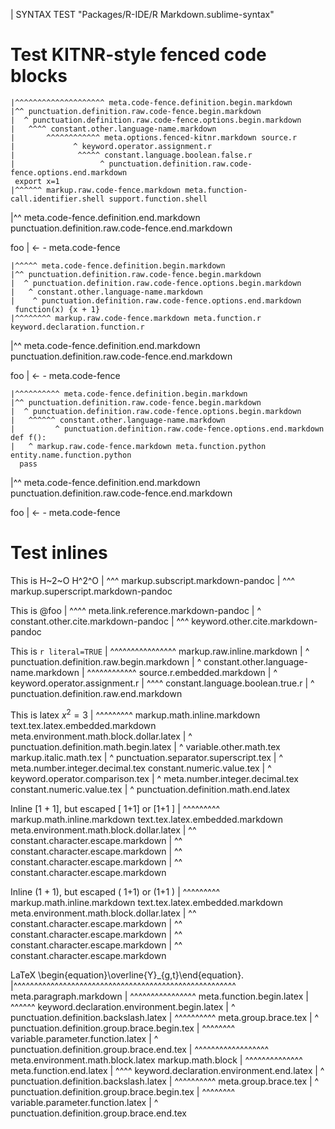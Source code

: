 | SYNTAX TEST "Packages/R-IDE/R Markdown.sublime-syntax"

# Test KITNR-style fenced code blocks

```{bash print=FALSE}
|^^^^^^^^^^^^^^^^^^^^ meta.code-fence.definition.begin.markdown
|^^ punctuation.definition.raw.code-fence.begin.markdown
|  ^ punctuation.definition.raw.code-fence.options.begin.markdown
|   ^^^^ constant.other.language-name.markdown
|       ^^^^^^^^^^^^ meta.options.fenced-kitnr.markdown source.r
|             ^ keyword.operator.assignment.r
|              ^^^^^ constant.language.boolean.false.r
|                   ^ punctuation.definition.raw.code-fence.options.end.markdown
 export x=1
|^^^^^^ markup.raw.code-fence.markdown meta.function-call.identifier.shell support.function.shell
```
|^^ meta.code-fence.definition.end.markdown punctuation.definition.raw.code-fence.end.markdown

foo
| <- - meta.code-fence

```{r}
|^^^^^ meta.code-fence.definition.begin.markdown
|^^ punctuation.definition.raw.code-fence.begin.markdown
|  ^ punctuation.definition.raw.code-fence.options.begin.markdown
|   ^ constant.other.language-name.markdown
|    ^ punctuation.definition.raw.code-fence.options.end.markdown
 function(x) {x + 1}
|^^^^^^^^ markup.raw.code-fence.markdown meta.function.r keyword.declaration.function.r
```
|^^ meta.code-fence.definition.end.markdown punctuation.definition.raw.code-fence.end.markdown

foo
| <- - meta.code-fence

```{python}
|^^^^^^^^^^ meta.code-fence.definition.begin.markdown
|^^ punctuation.definition.raw.code-fence.begin.markdown
|  ^ punctuation.definition.raw.code-fence.options.begin.markdown
|   ^^^^^^ constant.other.language-name.markdown
|         ^ punctuation.definition.raw.code-fence.options.end.markdown
def f():
|   ^ markup.raw.code-fence.markdown meta.function.python entity.name.function.python
  pass
```
|^^ meta.code-fence.definition.end.markdown punctuation.definition.raw.code-fence.end.markdown

foo
| <- - meta.code-fence


# Test inlines

This is H~2~O H^2^O
|        ^^^ markup.subscript.markdown-pandoc
|              ^^^ markup.superscript.markdown-pandoc

This is @foo
|       ^^^^ meta.link.reference.markdown-pandoc
|       ^ constant.other.cite.markdown-pandoc
|        ^^^ keyword.other.cite.markdown-pandoc

This is `r literal=TRUE`
|       ^^^^^^^^^^^^^^^^ markup.raw.inline.markdown
|       ^ punctuation.definition.raw.begin.markdown
|        ^ constant.other.language-name.markdown
|          ^^^^^^^^^^^^ source.r.embedded.markdown
|                 ^ keyword.operator.assignment.r
|                  ^^^^ constant.language.boolean.true.r
|                      ^ punctuation.definition.raw.end.markdown

This is latex $x^2 = 3$
|             ^^^^^^^^^ markup.math.inline.markdown text.tex.latex.embedded.markdown meta.environment.math.block.dollar.latex
|             ^ punctuation.definition.math.begin.latex
|              ^ variable.other.math.tex markup.italic.math.tex
|               ^ punctuation.separator.superscript.tex
|                ^ meta.number.integer.decimal.tex constant.numeric.value.tex
|                  ^ keyword.operator.comparison.tex
|                    ^ meta.number.integer.decimal.tex constant.numeric.value.tex
|                     ^ punctuation.definition.math.end.latex

Inline \[1 + 1\], but escaped \[ 1+1\] or \[1+1 \]
|      ^^^^^^^^^ markup.math.inline.markdown text.tex.latex.embedded.markdown meta.environment.math.block.dollar.latex
|                             ^^ constant.character.escape.markdown
|                                   ^^ constant.character.escape.markdown
|                                         ^^ constant.character.escape.markdown
|                                               ^^ constant.character.escape.markdown

Inline \(1 + 1\), but escaped \( 1+1\) or \(1+1 \)
|      ^^^^^^^^^ markup.math.inline.markdown text.tex.latex.embedded.markdown meta.environment.math.block.dollar.latex
|                             ^^ constant.character.escape.markdown
|                                   ^^ constant.character.escape.markdown
|                                         ^^ constant.character.escape.markdown
|                                               ^^ constant.character.escape.markdown

LaTeX \begin{equation}\overline{Y}_{g,t}\end{equation}.
|^^^^^^^^^^^^^^^^^^^^^^^^^^^^^^^^^^^^^^^^^^^^^^^^^^^^^^ meta.paragraph.markdown
|     ^^^^^^^^^^^^^^^^ meta.function.begin.latex
|     ^^^^^^ keyword.declaration.environment.begin.latex
|     ^ punctuation.definition.backslash.latex
|           ^^^^^^^^^^ meta.group.brace.tex
|           ^ punctuation.definition.group.brace.begin.tex
|            ^^^^^^^^ variable.parameter.function.latex
|                    ^ punctuation.definition.group.brace.end.tex
|                     ^^^^^^^^^^^^^^^^^^ meta.environment.math.block.latex markup.math.block
|                                       ^^^^^^^^^^^^^^ meta.function.end.latex
|                                       ^^^^ keyword.declaration.environment.end.latex
|                                       ^ punctuation.definition.backslash.latex
|                                           ^^^^^^^^^^ meta.group.brace.tex
|                                           ^ punctuation.definition.group.brace.begin.tex
|                                            ^^^^^^^^ variable.parameter.function.latex
|                                                    ^ punctuation.definition.group.brace.end.tex

